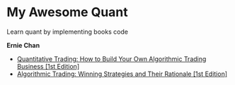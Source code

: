 # My Awesome Quant
Learn quant by implementing books code

**Ernie Chan**
* [Quantitative Trading: How to Build Your Own Algorithmic Trading Business [1st Edition]](https://www.amazon.com/Quantitative-Trading-Build-Algorithmic-Business/dp/0470284889)
* [Algorithmic Trading: Winning Strategies and Their Rationale [1st Edition]](https://www.amazon.com/Algorithmic-Trading-Winning-Strategies-Rationale/dp/1118460146)
